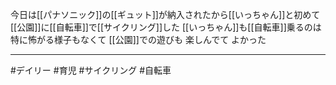 今日は[[パナソニック]]の[[ギュット]]が納入されたから[[いっちゃん]]と初めて[[公園]]に[[自転車]]で[[サイクリング]]した [[いっちゃん]]も[[自転車]]乗るのは 特に怖がる様子もなくて [[公園]]での遊びも 楽しんでて よかった

---

#デイリー #育児 #サイクリング #自転車